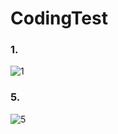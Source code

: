 # CodingTest
### 1. 
![1](https://user-images.githubusercontent.com/64389409/101043796-08a6aa80-35c2-11eb-8102-72b61d78ac6c.PNG)
  
### 5.
![5](https://user-images.githubusercontent.com/64389409/101043798-09d7d780-35c2-11eb-987a-1e0d88b0d344.PNG)
